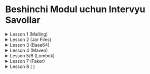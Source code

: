 # Beshinchi Modul uchun Intervyu Savollar

<details>
    <summary>Lesson 1 (Mailing)</summary>

* SSL nima ?
* TLS nima ?
* SMTP nima ?

</details>

<details>
    <summary>Lesson 2 (Jar Files)</summary>

* jar fayl nima ?
* jar fayl dan foydalanishni foydali tomonlari ?
* **manifest** fayl qanday fayl ?
* **manifest** fayl nima uchun kerak ?
* **executable** jar qanday jar ?

</details>

<details>
    <summary>Lesson 3 (Base64)</summary>

* Base64 nima ?
* Base64 encoding and decoding nima uchun kerak ?
* Base64 encoding and decoding jarayoni qandey amalga oshiriladi ?
* Base64 xar bir belgi uchun nechchi bayt xotiradan joy egallaydi ?
* URL Base64 nima ?
* MIME Base64 nima ?

</details>

<details>
<summary>Lesson 4 (Maven)</summary>

* Maven nima ?
* Maven nima uchun kerak bo'ladi ?
* Dependency larda scope nima ma'noni anglatadi
</details>

<details>
<summary>Lesson 5/6 (Lombok)</summary>

* Lombo ni vazifasi nima ?
</details>

<details>
<summary>Lesson 7 (Faker)</summary>
* JavaFaker Library nima uchun ishlatiladi ?
</details>

<details>
<summary>Lesson 8 ( )</summary>
</details>
